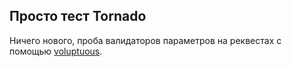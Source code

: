 ##  Просто тест Tornado
Ничего нового, проба валидаторов параметров на реквестах с помощью [voluptuous](https://pypi.python.org/pypi/voluptuous).
